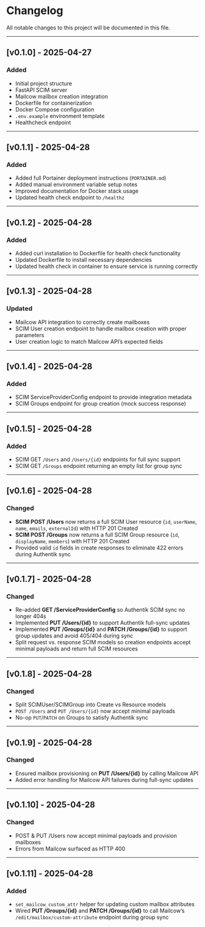 # Changelog

All notable changes to this project will be documented in this file.

---

## [v0.1.0] - 2025-04-27
### Added
- Initial project structure
- FastAPI SCIM server
- Mailcow mailbox creation integration
- Dockerfile for containerization
- Docker Compose configuration
- `.env.example` environment template
- Healthcheck endpoint

---

## [v0.1.1] - 2025-04-28
### Added
- Added full Portainer deployment instructions (`PORTAINER.md`)
- Added manual environment variable setup notes
- Improved documentation for Docker stack usage
- Updated health check endpoint to `/healthz`

---

## [v0.1.2] - 2025-04-28
### Added
- Added curl installation to Dockerfile for health check functionality
- Updated Dockerfile to install necessary dependencies
- Updated health check in container to ensure service is running correctly

---

## [v0.1.3] - 2025-04-28
### Updated
- Mailcow API integration to correctly create mailboxes
- SCIM User creation endpoint to handle mailbox creation with proper parameters
- User creation logic to match Mailcow API’s expected fields

---

## [v0.1.4] - 2025-04-28
### Added
- SCIM ServiceProviderConfig endpoint to provide integration metadata
- SCIM Groups endpoint for group creation (mock success response)

---

## [v0.1.5] - 2025-04-28
### Added
- SCIM GET `/Users` and `/Users/{id}` endpoints for full sync support
- SCIM GET `/Groups` endpoint returning an empty list for group sync

---

## [v0.1.6] - 2025-04-28
### Changed
- **SCIM POST /Users** now returns a full SCIM User resource (`id`, `userName`, `name`, `emails`, `externalId`) with HTTP 201 Created
- **SCIM POST /Groups** now returns a full SCIM Group resource (`id`, `displayName`, `members`) with HTTP 201 Created
- Provided valid `id` fields in create responses to eliminate 422 errors during Authentik sync

---

## [v0.1.7] - 2025-04-28
### Changed
- Re-added **GET /ServiceProviderConfig** so Authentik SCIM sync no longer 404s
- Implemented **PUT /Users/{id}** to support Authentik full-sync updates
- Implemented **PUT /Groups/{id}** and **PATCH /Groups/{id}** to support group updates and avoid 405/404 during sync
- Split request vs. response SCIM models so creation endpoints accept minimal payloads and return full SCIM resources

---

## [v0.1.8] - 2025-04-28
### Changed
- Split SCIMUser/SCIMGroup into Create vs Resource models
- `POST /Users` and `PUT /Users/{id}` now accept minimal payloads
- No-op `PUT`/`PATCH` on Groups to satisfy Authentik sync

---

## [v0.1.9] - 2025-04-28
### Changed
- Ensured mailbox provisioning on **PUT /Users/{id}** by calling Mailcow API
- Added error handling for Mailcow API failures during full-sync updates

---

## [v0.1.10] - 2025-04-28
### Changed
- POST & PUT /Users now accept minimal payloads and provision mailboxes
- Errors from Mailcow surfaced as HTTP 400

---

## [v0.1.11] - 2025-04-28
### Added
- `set_mailcow_custom_attr` helper for updating custom mailbox attributes
- Wired **PUT /Groups/{id}** and **PATCH /Groups/{id}** to call Mailcow’s `/edit/mailbox/custom-attribute` endpoint during group sync  